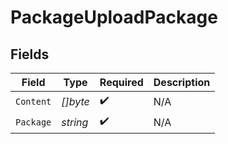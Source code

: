 # PackageUploadPackage


## Fields

| Field              | Type               | Required           | Description        |
| ------------------ | ------------------ | ------------------ | ------------------ |
| `Content`          | *[]byte*           | :heavy_check_mark: | N/A                |
| `Package`          | *string*           | :heavy_check_mark: | N/A                |